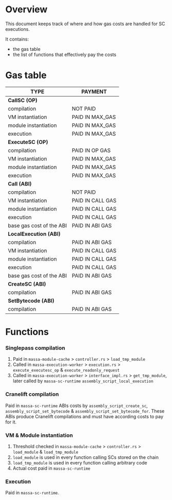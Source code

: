 # Overview

This document keeps track of where and how gas costs are handled for SC executions.

It contains:
* the gas table
* the list of functions that effectively pay the costs

# Gas table

| TYPE                     | PAYMENT          |
| ------------------------ | ---------------- |
| **CallSC (OP)**          |                  |
| compilation              | NOT PAID         |
| VM instantiation         | PAID IN MAX_GAS  |
| module instantiation     | PAID IN MAX_GAS  |
| execution                | PAID IN MAX_GAS  |
| **ExecuteSC (OP)**       |                  |
| compilation              | PAID IN OP GAS   |
| VM instantiation         | PAID IN MAX_GAS  |
| module instantiation     | PAID IN MAX_GAS  |
| execution                | PAID IN MAX_GAS  |
| **Call (ABI)**           |                  |
| compilation              | NOT PAID         |
| VM instantiation         | PAID IN CALL GAS |
| module instantiation     | PAID IN CALL GAS |
| execution                | PAID IN CALL GAS |
| base gas cost of the ABI | PAID IN ABI GAS  |
| **LocalExecution (ABI)** |                  |
| compilation              | PAID IN ABI GAS  |
| VM instantiation         | PAID IN CALL GAS |
| module instantiation     | PAID IN CALL GAS |
| execution                | PAID IN CALL GAS |
| base gas cost of the ABI | PAID IN ABI GAS  |
| **CreateSC (ABI)**       |                  |
| compilation              | PAID IN ABI GAS  |
| **SetBytecode (ABI)**    |                  |
| compilation              | PAID IN ABI GAS  |

# Functions

### Singlepass compilation

1. Paid in `massa-module-cache` > `controller.rs` > `load_tmp_module`
2. Called in `massa-execution-worker` > `execution.rs` > `execute_executesc_op` & `execute_readonly_request`
3. Called in `massa-execution-worker` > `interface_impl.rs` > `get_tmp_module`, later called by `massa-sc-runtime` `assembly_script_local_execution`

### Cranelift compilation

Paid in `massa-sc-runtime` ABIs costs by `assembly_script_create_sc`, `assembly_script_set_bytecode` & `assembly_script_set_bytecode_for`. These ABIs produce Cranelift compilations and must have according costs to pay for it.

### VM & Module instantiation

1. Threshold checked in `massa-module-cache` > `controller.rs` > `load_module` & `load_tmp_module`
2. `load_module` is used in every function calling SCs stored on the chain
3. `load_tmp_module` is used in every function calling arbitrary code
4. Actual cost paid in `massa-sc-runtime`

### Execution

Paid in `massa-sc-runtime`.

